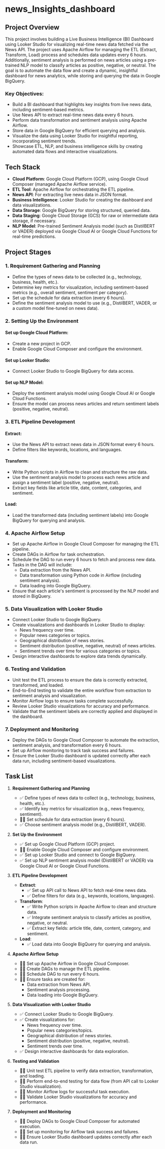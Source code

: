 # news_Insights_dashboard

## Project Overview
This project involves building a Live Business Intelligence (BI) Dashboard using Looker Studio for visualizing real-time news data fetched via the News API. The project uses Apache Airflow for managing the ETL (Extract, Transform, Load) process and schedules data updates every 6 hours. Additionally, sentiment analysis is performed on news articles using a pre-trained NLP model to classify articles as positive, negative, or neutral. The goal is to automate the data flow and create a dynamic, insightful dashboard for news analytics, while storing and querying the data in Google BigQuery.

### Key Objectives:
- Build a BI dashboard that highlights key insights from live news data, including sentiment-based metrics.
- Use News API to extract real-time news data every 6 hours.
- Perform data transformation and sentiment analysis using Apache Airflow.
- Store data in Google BigQuery for efficient querying and analysis.
- Visualize the data using Looker Studio for insightful reporting, incorporating sentiment trends.
- Showcase ETL, NLP, and business intelligence skills by creating automated data flows and interactive visualizations.

## Tech Stack
- **Cloud Platform**: Google Cloud Platform (GCP), using Google Cloud Composer (managed Apache Airflow service).
- **ETL Tool**: Apache Airflow for orchestrating the ETL pipeline.
- **News API**: For extracting live news data in JSON format.
- **Business Intelligence**: Looker Studio for creating the dashboard and data visualizations.
- **Data Storage**: Google BigQuery for storing structured, queried data.
- **Data Staging**: Google Cloud Storage (GCS) for raw or intermediate data storage, if necessary.
- **NLP Model**: Pre-trained Sentiment Analysis model (such as DistilBERT or VADER) deployed via Google Cloud AI or Google Cloud Functions for real-time predictions.

## Project Stages

### 1. Requirement Gathering and Planning
- Define the types of news data to be collected (e.g., technology, business, health, etc.).  
- Determine key metrics for visualization, including sentiment-based metrics (e.g., overall sentiment, sentiment per category).  
- Set up the schedule for data extraction (every 6 hours).  
- Define the sentiment analysis model to use (e.g., DistilBERT, VADER, or a custom model fine-tuned on news data).  

### 2. Setting Up the Environment
#### Set up Google Cloud Platform:
- Create a new project in GCP.  
- Enable Google Cloud Composer and configure the environment.  

#### Set up Looker Studio:
- Connect Looker Studio to Google BigQuery for data access.  

#### Set up NLP Model:
- Deploy the sentiment analysis model using Google Cloud AI or Google Cloud Functions.  
- Ensure the model can process news articles and return sentiment labels (positive, negative, neutral).  

### 3. ETL Pipeline Development
#### Extract:
- Use the News API to extract news data in JSON format every 6 hours.  
- Define filters like keywords, locations, and languages.  

#### Transform:
- Write Python scripts in Airflow to clean and structure the raw data.  
- Use the sentiment analysis model to process each news article and assign a sentiment label (positive, negative, neutral).  
- Extract key fields like article title, date, content, categories, and sentiment.  

#### Load:
- Load the transformed data (including sentiment labels) into Google BigQuery for querying and analysis.  

### 4. Apache Airflow Setup
- Set up Apache Airflow in Google Cloud Composer for managing the ETL pipeline.  
- Create DAGs in Airflow for task orchestration.  
- Schedule the DAG to run every 6 hours to fetch and process new data.  
- Tasks in the DAG will include:
   - Data extraction from the News API.
   - Data transformation using Python code in Airflow (including sentiment analysis).
   - Data loading into Google BigQuery.  
- Ensure that each article's sentiment is processed by the NLP model and stored in BigQuery.  

### 5. Data Visualization with Looker Studio
- Connect Looker Studio to Google BigQuery.  
- Create visualizations and dashboards in Looker Studio to display:
   - News frequency over time.
   - Popular news categories or topics.
   - Geographical distribution of news stories.
   - Sentiment distribution (positive, negative, neutral) of news articles.
   - Sentiment trends over time for various categories or topics.  
- Design interactive dashboards to explore data trends dynamically.  

### 6. Testing and Validation
- Unit test the ETL process to ensure the data is correctly extracted, transformed, and loaded.  
- End-to-End testing to validate the entire workflow from extraction to sentiment analysis and visualization.  
- Monitor Airflow logs to ensure tasks complete successfully.  
- Review Looker Studio visualizations for accuracy and performance.  
- Validate that the sentiment labels are correctly applied and displayed in the dashboard.  

### 7. Deployment and Monitoring
- Deploy the DAGs to Google Cloud Composer to automate the extraction, sentiment analysis, and transformation every 6 hours.  
- Set up Airflow monitoring to track task success and failures.  
- Ensure the Looker Studio dashboard is updated correctly after each data run, including sentiment-based visualizations.  

## Task List
1. **Requirement Gathering and Planning**
    - ✅ Define types of news data to collect (e.g., technology, business, health, etc.).
    - ✅ Identify key metrics for visualization (e.g., news frequency, sentiment).
    - 👨‍💻 Set schedule for data extraction (every 6 hours).
    - ✅ Choose sentiment analysis model (e.g., DistilBERT, VADER).

2. **Set Up the Environment**
    - ✅ Set up Google Cloud Platform (GCP) project.
    - 👨‍💻 Enable Google Cloud Composer and configure environment.
    - ✅ Set up Looker Studio and connect to Google BigQuery.
    - ✅ Set up NLP sentiment analysis model (DistilBERT or VADER) via Google Cloud AI or Google Cloud Functions.

3. **ETL Pipeline Development**
    - **Extract**:
        - ✅ Set up API call to News API to fetch real-time news data.
        - ✅ Define filters for data (e.g., keywords, locations, languages).
    - **Transform**:
        - ✅ Write Python scripts in Apache Airflow to clean and structure data.
        - ✅ Integrate sentiment analysis to classify articles as positive, negative, or neutral.
        - ✅ Extract key fields: article title, date, content, category, and sentiment.
    - **Load**:
        - ✅ Load data into Google BigQuery for querying and analysis.

4. **Apache Airflow Setup**
    - 👨‍💻 Set up Apache Airflow in Google Cloud Composer.
    - 👨‍💻 Create DAGs to manage the ETL pipeline.
    - 👨‍💻 Schedule DAG to run every 6 hours.
    - 👨‍💻 Ensure tasks are created for:
        - Data extraction from News API.
        - Sentiment analysis processing.
        - Data loading into Google BigQuery.

5. **Data Visualization with Looker Studio**
    - ✅ Connect Looker Studio to Google BigQuery.
    - ✅ Create visualizations for:
        - News frequency over time.
        - Popular news categories/topics.
        - Geographical distribution of news stories.
        - Sentiment distribution (positive, negative, neutral).
        - Sentiment trends over time.
    - ✅ Design interactive dashboards for data exploration.

6. **Testing and Validation**
    - 👨‍💻 Unit test ETL pipeline to verify data extraction, transformation, and loading.
    - 👨‍💻 Perform end-to-end testing for data flow (from API call to Looker Studio visualization).
    - 👨‍💻 Monitor Airflow logs for successful task execution.
    - 👨‍💻 Validate Looker Studio visualizations for accuracy and performance.

7. **Deployment and Monitoring**
    - 👨‍💻 Deploy DAGs to Google Cloud Composer for automated execution.
    - 👨‍💻 Set up monitoring for Airflow task success and failures.
    - 👨‍💻 Ensure Looker Studio dashboard updates correctly after each data run.
